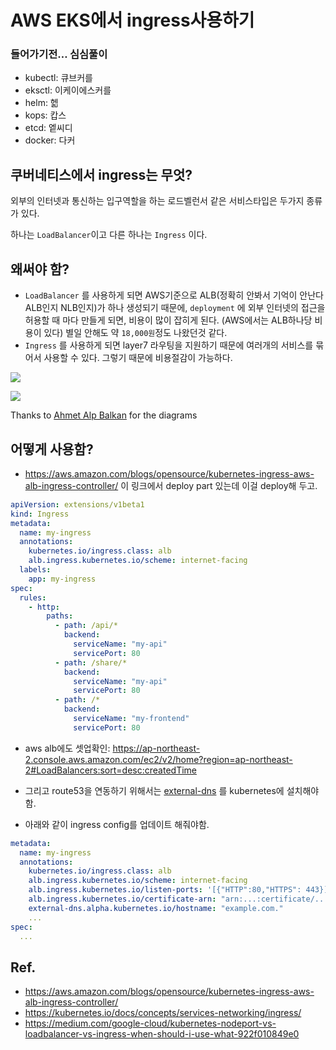 # AWS EKS에서 ingress사용하기



### 들어가기전… 심심풀이

- kubectl: 큐브커를
- eksctl: 이케이에스커를
- helm: 헮
- kops: 캅스
- etcd: 엩씨디
- docker: 다커



## 쿠버네티스에서 ingress는 무엇?

외부의 인터넷과 통신하는 입구역할을 하는 로드벨런서 같은 서비스타입은 두가지 종류가 있다.

하나는 `LoadBalancer`이고 다른 하나는 `Ingress` 이다.



## 왜써야 함?

* `LoadBalancer` 를 사용하게 되면 AWS기준으로 ALB(정확히 안봐서 기억이 안난다 ALB인지 NLB인지)가 하나 생성되기 때문에, `deployment` 에 외부 인터넷의 접근을 허용할 때 마다 만들게 되면, 비용이 많이 잡히게 된다. (AWS에서는 ALB하나당 비용이 있다) 별일 안해도 약 `18,000원`정도 나왔던것 같다.
* `Ingress` 를 사용하게 되면 layer7 라우팅을 지원하기 때문에 여러개의 서비스를 묶어서 사용할 수 있다. 그렇기 때문에 비용절감이 가능하다.

![](https://cdn-images-1.medium.com/max/1600/1*P-10bQg_1VheU9DRlvHBTQ.png)

![](https://cdn-images-1.medium.com/max/2400/1*KIVa4hUVZxg-8Ncabo8pdg.png)

Thanks to [Ahmet Alp Balkan](https://medium.com/@ahmetb) for the diagrams





## 어떻게 사용함?

* https://aws.amazon.com/blogs/opensource/kubernetes-ingress-aws-alb-ingress-controller/ 이 링크에서 deploy part 있는데 이걸 deploy해 두고.

```yaml
apiVersion: extensions/v1beta1
kind: Ingress
metadata:
  name: my-ingress
  annotations:
    kubernetes.io/ingress.class: alb
    alb.ingress.kubernetes.io/scheme: internet-facing
  labels:
    app: my-ingress
spec:
  rules:
    - http:
        paths:
          - path: /api/*
            backend:
              serviceName: "my-api"
              servicePort: 80
          - path: /share/*
            backend:
              serviceName: "my-api"
              servicePort: 80
          - path: /*
            backend:
              serviceName: "my-frontend"
              servicePort: 80

```

* aws alb에도 셋업확인: https://ap-northeast-2.console.aws.amazon.com/ec2/v2/home?region=ap-northeast-2#LoadBalancers:sort=desc:createdTime

* 그리고 route53을 연동하기 위해서는 [external-dns](https://github.com/kubernetes-incubator/external-dns) 를 kubernetes에 설치해야함.
* 아래와 같이 ingress config를 업데이트 해줘야함. 

```yaml
metadata:
  name: my-ingress
  annotations:
    kubernetes.io/ingress.class: alb
    alb.ingress.kubernetes.io/scheme: internet-facing
    alb.ingress.kubernetes.io/listen-ports: '[{"HTTP":80,"HTTPS": 443}]'
    alb.ingress.kubernetes.io/certificate-arn: "arn:...:certificate/..."
    external-dns.alpha.kubernetes.io/hostname: "example.com."
    ...
spec:
  ...
```



## Ref.

* https://aws.amazon.com/blogs/opensource/kubernetes-ingress-aws-alb-ingress-controller/
* https://kubernetes.io/docs/concepts/services-networking/ingress/
* https://medium.com/google-cloud/kubernetes-nodeport-vs-loadbalancer-vs-ingress-when-should-i-use-what-922f010849e0

